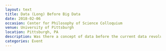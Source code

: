 ```yaml
---
layout: text
title: Data (Long) Before Big Data
date: 2018-02-06
occasion: Center for Philosophy of Science Colloquium
venue: University of Pittsburgh
location: Pittsburgh, PA
description: Was there a concept of data before the current data revolution?
categories: Event
---
```




